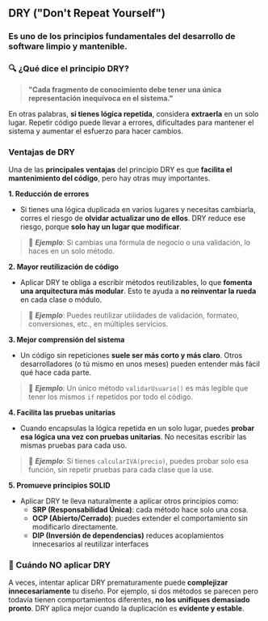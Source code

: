 ## DRY ("Don't Repeat Yourself")

### Es uno de los principios fundamentales del desarrollo de software limpio y mantenible.

### 🔍 ¿Qué dice el principio DRY?
>**"Cada fragmento de conocimiento debe tener una única representación inequívoca en el sistema."**

En otras palabras, **si tienes lógica repetida**, considera **extraerla** en un solo lugar. Repetir código puede llevar 
a errores, dificultades para mantener el sistema y aumentar el esfuerzo para hacer cambios.

### Ventajas de DRY
Una de las **principales ventajas** del principio DRY es que **facilita el mantenimiento del código**, pero hay otras muy 
importantes.

**1. Reducción de errores**
- Si tienes una lógica duplicada en varios lugares y necesitas cambiarla, corres el riesgo de **olvidar actualizar uno de 
ellos**. DRY reduce ese riesgo, porque **solo hay un lugar que modificar**.
> 📌 ***Ejemplo***: Si cambias una fórmula de negocio o una validación, lo haces en un solo método.

**2. Mayor reutilización de código**
- Aplicar DRY te obliga a escribir métodos reutilizables, lo que **fomenta una arquitectura más modular**. Esto te ayuda 
a **no reinventar la rueda** en cada clase o módulo.
> 📌 ***Ejemplo***: Puedes reutilizar utilidades de validación, formateo, conversiones, etc., en múltiples servicios.

**3. Mejor comprensión del sistema**
- Un código sin repeticiones **suele ser más corto y más claro**. Otros desarrolladores (o tú mismo en unos meses) 
pueden entender más fácil qué hace cada parte.
> 📌 ***Ejemplo***: Un único método `validarUsuario()` es más legible que tener los mismos `if` 
repetidos por todo el código.

**4. Facilita las pruebas unitarias**
- Cuando encapsulas la lógica repetida en un solo lugar, puedes **probar esa lógica una vez con pruebas unitarias**. 
No necesitas escribir las mismas pruebas para cada uso.
> 📌 ***Ejemplo***: Si tienes `calcularIVA(precio)`, puedes probar solo esa función, sin repetir pruebas para cada clase 
que la use.

**5. Promueve principios SOLID**
- Aplicar DRY te lleva naturalmente a aplicar otros principios como:
    - **SRP (Responsabilidad Única)**: cada método hace solo una cosa.
    - **OCP (Abierto/Cerrado)**: puedes extender el comportamiento sin modificarlo directamente.
    - **DIP (Inversión de dependencias)** reduces acoplamientos innecesarios al reutilizar interfaces

### 📌 Cuándo NO aplicar DRY
A veces, intentar aplicar DRY prematuramente puede **complejizar innecesariamente** tu diseño. 
Por ejemplo, si dos métodos se parecen pero todavía tienen comportamientos diferentes, 
**no los unifiques demasiado pronto**. DRY aplica mejor cuando la duplicación es **evidente y estable**.